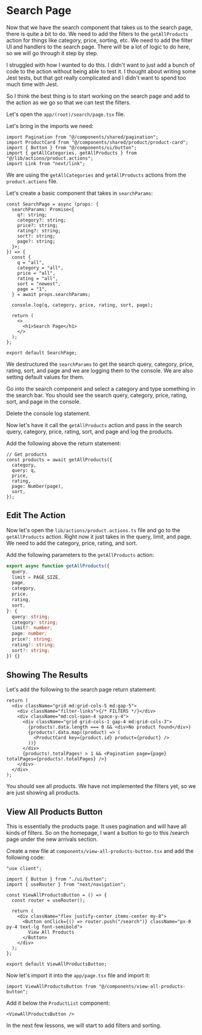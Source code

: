 # Search Page

Now that we have the search component that takes us to the search page, there is quite a bit to do. We need to add the filters to the `getAllProducts` action for things like category, price, sorting, etc. We need to add the filter UI and handlers to the search page. There will be a lot of logic to do here, so we will go through it step by step.

I struggled with how I wanted to do this. I didn't want to just add a bunch of code to the action without being able to test it. I thought about writing some Jest tests, but that got really complicated and I didn't want to spend too much time with Jest.

So I think the best thing is to start working on the search page and add to the action as we go so that we can test the filters.

Let's open the `app/(root)/search/page.tsx` file.

Let's bring in the imports we need:

```tsx
import Pagination from "@/components/shared/pagination";
import ProductCard from "@/components/shared/product/product-card";
import { Button } from "@/components/ui/button";
import { getAllCategories, getAllProducts } from "@/lib/actions/product.actions";
import Link from "next/link";
```

We are using the `getAllCategories` and `getAllProducts` actions from the `product.actions` file.

Let's create a basic component that takes in `searchParams`:

```tsx
const SearchPage = async (props: {
  searchParams: Promise<{
    q?: string;
    category?: string;
    price?: string;
    rating?: string;
    sort?: string;
    page?: string;
  }>;
}) => {
  const {
    q = "all",
    category = "all",
    price = "all",
    rating = "all",
    sort = "newest",
    page = "1",
  } = await props.searchParams;

  console.log(q, category, price, rating, sort, page);

  return (
    <>
      <h1>Search Page</h1>
    </>
  );
};

export default SearchPage;
```

We destructured the `searchParams` to get the search query, category, price, rating, sort, and page and we are logging them to the console. We are also setting default values for them.

Go into the search component and select a category and type something in the search bar. You should see the search query, category, price, rating, sort, and page in the console.

Delete the console log statement.

Now let's have it call the `getAllProducts` action and pass in the search query, category, price, rating, sort, and page and log the products.

Add the following above the return statement:

```tsx
// Get products
const products = await getAllProducts({
  category,
  query: q,
  price,
  rating,
  page: Number(page),
  sort,
});
```

## Edit The Action

Now let's open the `lib/actions/product.actions.ts` file and go to the `getAllProducts` action. Right now it just takes in the query, limit, and page. We need to add the category, price, rating, and sort.

Add the following parameters to the `getAllProducts` action:

```ts
export async function getAllProducts({
  query,
  limit = PAGE_SIZE,
  page,
  category,
  price,
  rating,
  sort,
}: {
  query: string;
  category: string;
  limit?: number;
  page: number;
  price?: string;
  rating?: string;
  sort?: string;
}) {}
```

## Showing The Results

Let's add the following to the search page return statement:

```tsx
return (
  <div className="grid md:grid-cols-5 md:gap-5">
    <div className="filter-links">{/* FILTERS */}</div>
    <div className="md:col-span-4 space-y-4">
      <div className="grid grid-cols-1 gap-4 md:grid-cols-3">
        {products!.data.length === 0 && <div>No product found</div>}
        {products!.data.map((product) => (
          <ProductCard key={product.id} product={product} />
        ))}
      </div>
      {products!.totalPages! > 1 && <Pagination page={page} totalPages={products!.totalPages} />}
    </div>
  </div>
);
```

You should see all products. We have not implemented the filters yet, so we are just showing all products.

## View All Products Button

This is essentially the products page. It uses pagination and will have all kinds of filters. So on the homepage, I want a button to go to this /search page under the new arrivals section.

Create a new file at `components/view-all-products-button.tsx` and add the following code:

```tsx
"use client";

import { Button } from "./ui/button";
import { useRouter } from "next/navigation";

const ViewAllProductsButton = () => {
  const router = useRouter();

  return (
    <div className="flex justify-center items-center my-8">
      <Button onClick={() => router.push("/search")} className="px-8 py-4 text-lg font-semibold">
        View All Products
      </Button>
    </div>
  );
};

export default ViewAllProductsButton;
```

Now let's import it into the `app/page.tsx` file and import it:

```tsx
import ViewAllProductsButton from "@/components/view-all-products-button";
```

Add it below the `ProductList` component:

```tsx
<ViewAllProductsButton />
```

In the next few lessons, we will start to add filters and sorting.
